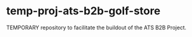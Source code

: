 # temp-proj-ats-b2b-golf-store
TEMPORARY repository to facilitate the buildout of the ATS B2B Project.

